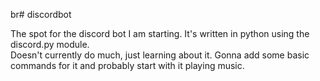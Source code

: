br# discordbot

The spot for the discord bot I am starting. It's written in python using the discord.py module. <br>
Doesn't currently do much, just learning about it. Gonna add some basic commands for it and probably start with it playing music.<br>

